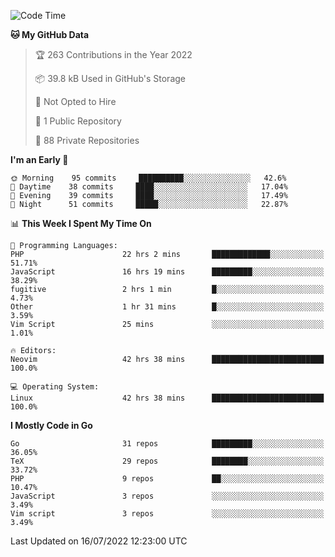 
<!--START_SECTION:waka-->
![Code Time](http://img.shields.io/badge/Code%20Time-2%2C258%20hrs%2045%20mins-blue)

**🐱 My GitHub Data** 

> 🏆 263 Contributions in the Year 2022
 > 
> 📦 39.8 kB Used in GitHub's Storage 
 > 
> 🚫 Not Opted to Hire
 > 
> 📜 1 Public Repository 
 > 
> 🔑 88 Private Repositories  
 > 
**I'm an Early 🐤** 

```text
🌞 Morning    95 commits     ██████████░░░░░░░░░░░░░░░   42.6% 
🌆 Daytime    38 commits     ████░░░░░░░░░░░░░░░░░░░░░   17.04% 
🌃 Evening    39 commits     ████░░░░░░░░░░░░░░░░░░░░░   17.49% 
🌙 Night      51 commits     █████░░░░░░░░░░░░░░░░░░░░   22.87%

```


📊 **This Week I Spent My Time On** 

```text
💬 Programming Languages: 
PHP                      22 hrs 2 mins       █████████████░░░░░░░░░░░░   51.71% 
JavaScript               16 hrs 19 mins      █████████░░░░░░░░░░░░░░░░   38.29% 
fugitive                 2 hrs 1 min         █░░░░░░░░░░░░░░░░░░░░░░░░   4.73% 
Other                    1 hr 31 mins        █░░░░░░░░░░░░░░░░░░░░░░░░   3.59% 
Vim Script               25 mins             ░░░░░░░░░░░░░░░░░░░░░░░░░   1.01%

🔥 Editors: 
Neovim                   42 hrs 38 mins      █████████████████████████   100.0%

💻 Operating System: 
Linux                    42 hrs 38 mins      █████████████████████████   100.0%

```

**I Mostly Code in Go** 

```text
Go                       31 repos            █████████░░░░░░░░░░░░░░░░   36.05% 
TeX                      29 repos            ████████░░░░░░░░░░░░░░░░░   33.72% 
PHP                      9 repos             ██░░░░░░░░░░░░░░░░░░░░░░░   10.47% 
JavaScript               3 repos             ░░░░░░░░░░░░░░░░░░░░░░░░░   3.49% 
Vim script               3 repos             ░░░░░░░░░░░░░░░░░░░░░░░░░   3.49%

```



 Last Updated on 16/07/2022 12:23:00 UTC
<!--END_SECTION:waka-->
